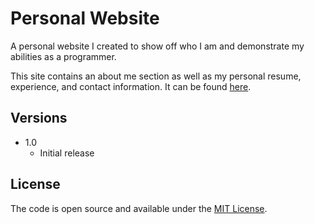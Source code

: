 # Personal Website 

A personal website I created to show off who I am and demonstrate my abilities as a programmer. 

This site contains an about me section as well as my personal resume, experience, and contact information. 
It can be found [here](https://kierstenmikulsky.info/).

## Versions
* 1.0
  * Initial release

## License

The code is open source and available under the [MIT License](LICENSE.md).
